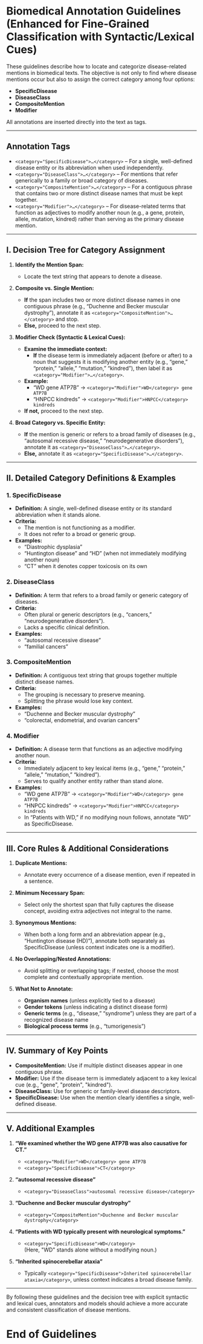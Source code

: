 # Biomedical Annotation Guidelines (Enhanced for Fine-Grained Classification with Syntactic/Lexical Cues)

These guidelines describe how to locate and categorize disease-related mentions in biomedical texts. The objective is not only to find where disease mentions occur but also to assign the correct category among four options:
- **SpecificDisease**
- **DiseaseClass**
- **CompositeMention**
- **Modifier**

All annotations are inserted directly into the text as tags.

---

## Annotation Tags

- `<category="SpecificDisease">…</category>` – For a single, well-defined disease entity or its abbreviation when used independently.
- `<category="DiseaseClass">…</category>` – For mentions that refer generically to a family or broad category of diseases.
- `<category="CompositeMention">…</category>` – For a contiguous phrase that contains two or more distinct disease names that must be kept together.
- `<category="Modifier">…</category>` – For disease-related terms that function as adjectives to modify another noun (e.g., a gene, protein, allele, mutation, kindred) rather than serving as the primary disease mention.

---

## I. Decision Tree for Category Assignment

1. **Identify the Mention Span:**  
   - Locate the text string that appears to denote a disease.

2. **Composite vs. Single Mention:**  
   - **If** the span includes two or more distinct disease names in one contiguous phrase (e.g., “Duchenne and Becker muscular dystrophy”), annotate it as `<category="CompositeMention">…</category>` and stop.
   - **Else,** proceed to the next step.

3. **Modifier Check (Syntactic & Lexical Cues):**  
   - **Examine the immediate context:**  
     - **If** the disease term is immediately adjacent (before or after) to a noun that suggests it is modifying another entity (e.g., “gene,” “protein,” “allele,” “mutation,” “kindred”), then label it as `<category="Modifier">…</category>`.
   - **Example:**  
     - “WD gene ATP7B” → `<category="Modifier">WD</category> gene ATP7B`
     - “HNPCC kindreds” → `<category="Modifier">HNPCC</category> kindreds`
   - **If not,** proceed to the next step.

4. **Broad Category vs. Specific Entity:**  
   - **If** the mention is generic or refers to a broad family of diseases (e.g., “autosomal recessive disease,” “neurodegenerative disorders”), annotate it as `<category="DiseaseClass">…</category>`.
   - **Else,** annotate it as `<category="SpecificDisease">…</category>`.

---

## II. Detailed Category Definitions & Examples

### 1. SpecificDisease
- **Definition:** A single, well-defined disease entity or its standard abbreviation when it stands alone.
- **Criteria:**  
  - The mention is not functioning as a modifier.
  - It does not refer to a broad or generic group.
- **Examples:**  
  - “Diastrophic dysplasia”  
  - “Huntington disease” and “HD” (when not immediately modifying another noun)  
  - “CT” when it denotes copper toxicosis on its own

### 2. DiseaseClass
- **Definition:** A term that refers to a broad family or generic category of diseases.
- **Criteria:**  
  - Often plural or generic descriptors (e.g., “cancers,” “neurodegenerative disorders”).
  - Lacks a specific clinical definition.
- **Examples:**  
  - “autosomal recessive disease”  
  - “familial cancers”

### 3. CompositeMention
- **Definition:** A contiguous text string that groups together multiple distinct disease names.
- **Criteria:**  
  - The grouping is necessary to preserve meaning.
  - Splitting the phrase would lose key context.
- **Examples:**  
  - “Duchenne and Becker muscular dystrophy”  
  - “colorectal, endometrial, and ovarian cancers”

### 4. Modifier
- **Definition:** A disease term that functions as an adjective modifying another noun.
- **Criteria:**  
  - Immediately adjacent to key lexical items (e.g., “gene,” “protein,” “allele,” “mutation,” “kindred”).
  - Serves to qualify another entity rather than stand alone.
- **Examples:**  
  - “WD gene ATP7B” → `<category="Modifier">WD</category> gene ATP7B`
  - “HNPCC kindreds” → `<category="Modifier">HNPCC</category> kindreds`
  - In “Patients with WD,” if no modifying noun follows, annotate “WD” as SpecificDisease.

---

## III. Core Rules & Additional Considerations

1. **Duplicate Mentions:**  
   - Annotate every occurrence of a disease mention, even if repeated in a sentence.

2. **Minimum Necessary Span:**  
   - Select only the shortest span that fully captures the disease concept, avoiding extra adjectives not integral to the name.

3. **Synonymous Mentions:**  
   - When both a long form and an abbreviation appear (e.g., “Huntington disease (HD)”), annotate both separately as SpecificDisease (unless context indicates one is a modifier).

4. **No Overlapping/Nested Annotations:**  
   - Avoid splitting or overlapping tags; if nested, choose the most complete and contextually appropriate mention.

5. **What Not to Annotate:**  
   - **Organism names** (unless explicitly tied to a disease)  
   - **Gender tokens** (unless indicating a distinct disease form)  
   - **Generic terms** (e.g., “disease,” “syndrome”) unless they are part of a recognized disease name  
   - **Biological process terms** (e.g., “tumorigenesis”)

---

## IV. Summary of Key Points

- **CompositeMention:** Use if multiple distinct diseases appear in one contiguous phrase.
- **Modifier:** Use if the disease term is immediately adjacent to a key lexical cue (e.g., "gene", "protein", "kindred").
- **DiseaseClass:** Use for generic or family-level disease descriptors.
- **SpecificDisease:** Use when the mention clearly identifies a single, well-defined disease.

---

## V. Additional Examples

1. **“We examined whether the WD gene ATP7B was also causative for CT.”**  
   - `<category="Modifier">WD</category> gene ATP7B`  
   - `<category="SpecificDisease">CT</category>`

2. **“autosomal recessive disease”**  
   - `<category="DiseaseClass">autosomal recessive disease</category>`

3. **“Duchenne and Becker muscular dystrophy”**  
   - `<category="CompositeMention">Duchenne and Becker muscular dystrophy</category>`

4. **“Patients with WD typically present with neurological symptoms.”**  
   - `<category="SpecificDisease">WD</category>`  
     (Here, "WD" stands alone without a modifying noun.)

5. **“Inherited spinocerebellar ataxia”**  
   - Typically `<category="SpecificDisease">Inherited spinocerebellar ataxia</category>`, unless context indicates a broad disease family.

---

By following these guidelines and the decision tree with explicit syntactic and lexical cues, annotators and models should achieve a more accurate and consistent classification of disease mentions.

# End of Guidelines
